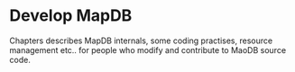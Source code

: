 Develop MapDB
================

Chapters describes MapDB internals, some coding practises, resource management etc.. for people who modify and contribute to MaoDB source code. 
